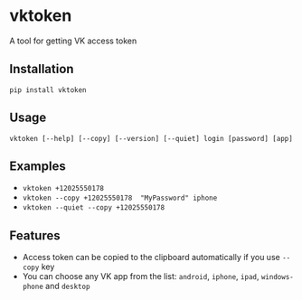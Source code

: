 # vktoken
A tool for getting VK access token

## Installation
`pip install vktoken`

## Usage
`vktoken [--help] [--copy] [--version] [--quiet] login [password] [app]`

## Examples
* `vktoken +12025550178`  
* `vktoken --copy +12025550178  "MyPassword" iphone` 
* `vktoken --quiet --copy +12025550178`

## Features
* Access token can be copied to the clipboard automatically if you use `--copy` key 
* You can choose any VK app from the list: `android`, `iphone`, `ipad`, `windows-phone` and `desktop`
